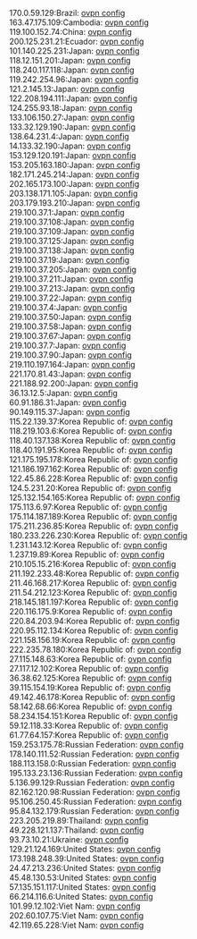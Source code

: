170.0.59.129:Brazil: [ovpn config](vpn/170_0_59_129.ovpn)  
163.47.175.109:Cambodia: [ovpn config](vpn/163_47_175_109.ovpn)  
119.100.152.74:China: [ovpn config](vpn/119_100_152_74.ovpn)  
200.125.231.21:Ecuador: [ovpn config](vpn/200_125_231_21.ovpn)  
101.140.225.231:Japan: [ovpn config](vpn/101_140_225_231.ovpn)  
118.12.151.201:Japan: [ovpn config](vpn/118_12_151_201.ovpn)  
118.240.117.118:Japan: [ovpn config](vpn/118_240_117_118.ovpn)  
119.242.254.96:Japan: [ovpn config](vpn/119_242_254_96.ovpn)  
121.2.145.13:Japan: [ovpn config](vpn/121_2_145_13.ovpn)  
122.208.194.111:Japan: [ovpn config](vpn/122_208_194_111.ovpn)  
124.255.93.18:Japan: [ovpn config](vpn/124_255_93_18.ovpn)  
133.106.150.27:Japan: [ovpn config](vpn/133_106_150_27.ovpn)  
133.32.129.190:Japan: [ovpn config](vpn/133_32_129_190.ovpn)  
138.64.231.4:Japan: [ovpn config](vpn/138_64_231_4.ovpn)  
14.133.32.190:Japan: [ovpn config](vpn/14_133_32_190.ovpn)  
153.129.120.191:Japan: [ovpn config](vpn/153_129_120_191.ovpn)  
153.205.163.180:Japan: [ovpn config](vpn/153_205_163_180.ovpn)  
182.171.245.214:Japan: [ovpn config](vpn/182_171_245_214.ovpn)  
202.165.173.100:Japan: [ovpn config](vpn/202_165_173_100.ovpn)  
203.138.171.105:Japan: [ovpn config](vpn/203_138_171_105.ovpn)  
203.179.193.210:Japan: [ovpn config](vpn/203_179_193_210.ovpn)  
219.100.37.1:Japan: [ovpn config](vpn/219_100_37_1.ovpn)  
219.100.37.108:Japan: [ovpn config](vpn/219_100_37_108.ovpn)  
219.100.37.109:Japan: [ovpn config](vpn/219_100_37_109.ovpn)  
219.100.37.125:Japan: [ovpn config](vpn/219_100_37_125.ovpn)  
219.100.37.138:Japan: [ovpn config](vpn/219_100_37_138.ovpn)  
219.100.37.19:Japan: [ovpn config](vpn/219_100_37_19.ovpn)  
219.100.37.205:Japan: [ovpn config](vpn/219_100_37_205.ovpn)  
219.100.37.211:Japan: [ovpn config](vpn/219_100_37_211.ovpn)  
219.100.37.213:Japan: [ovpn config](vpn/219_100_37_213.ovpn)  
219.100.37.22:Japan: [ovpn config](vpn/219_100_37_22.ovpn)  
219.100.37.4:Japan: [ovpn config](vpn/219_100_37_4.ovpn)  
219.100.37.50:Japan: [ovpn config](vpn/219_100_37_50.ovpn)  
219.100.37.58:Japan: [ovpn config](vpn/219_100_37_58.ovpn)  
219.100.37.67:Japan: [ovpn config](vpn/219_100_37_67.ovpn)  
219.100.37.7:Japan: [ovpn config](vpn/219_100_37_7.ovpn)  
219.100.37.90:Japan: [ovpn config](vpn/219_100_37_90.ovpn)  
219.110.197.164:Japan: [ovpn config](vpn/219_110_197_164.ovpn)  
221.170.81.43:Japan: [ovpn config](vpn/221_170_81_43.ovpn)  
221.188.92.200:Japan: [ovpn config](vpn/221_188_92_200.ovpn)  
36.13.12.5:Japan: [ovpn config](vpn/36_13_12_5.ovpn)  
60.91.186.31:Japan: [ovpn config](vpn/60_91_186_31.ovpn)  
90.149.115.37:Japan: [ovpn config](vpn/90_149_115_37.ovpn)  
115.22.139.37:Korea Republic of: [ovpn config](vpn/115_22_139_37.ovpn)  
118.219.103.6:Korea Republic of: [ovpn config](vpn/118_219_103_6.ovpn)  
118.40.137.138:Korea Republic of: [ovpn config](vpn/118_40_137_138.ovpn)  
118.40.191.95:Korea Republic of: [ovpn config](vpn/118_40_191_95.ovpn)  
121.175.195.178:Korea Republic of: [ovpn config](vpn/121_175_195_178.ovpn)  
121.186.197.162:Korea Republic of: [ovpn config](vpn/121_186_197_162.ovpn)  
122.45.86.228:Korea Republic of: [ovpn config](vpn/122_45_86_228.ovpn)  
124.5.231.20:Korea Republic of: [ovpn config](vpn/124_5_231_20.ovpn)  
125.132.154.165:Korea Republic of: [ovpn config](vpn/125_132_154_165.ovpn)  
175.113.6.97:Korea Republic of: [ovpn config](vpn/175_113_6_97.ovpn)  
175.114.187.189:Korea Republic of: [ovpn config](vpn/175_114_187_189.ovpn)  
175.211.236.85:Korea Republic of: [ovpn config](vpn/175_211_236_85.ovpn)  
180.233.226.230:Korea Republic of: [ovpn config](vpn/180_233_226_230.ovpn)  
1.231.143.12:Korea Republic of: [ovpn config](vpn/1_231_143_12.ovpn)  
1.237.19.89:Korea Republic of: [ovpn config](vpn/1_237_19_89.ovpn)  
210.105.15.216:Korea Republic of: [ovpn config](vpn/210_105_15_216.ovpn)  
211.192.233.48:Korea Republic of: [ovpn config](vpn/211_192_233_48.ovpn)  
211.46.168.217:Korea Republic of: [ovpn config](vpn/211_46_168_217.ovpn)  
211.54.212.123:Korea Republic of: [ovpn config](vpn/211_54_212_123.ovpn)  
218.145.181.197:Korea Republic of: [ovpn config](vpn/218_145_181_197.ovpn)  
220.116.175.9:Korea Republic of: [ovpn config](vpn/220_116_175_9.ovpn)  
220.84.203.94:Korea Republic of: [ovpn config](vpn/220_84_203_94.ovpn)  
220.95.112.134:Korea Republic of: [ovpn config](vpn/220_95_112_134.ovpn)  
221.158.156.19:Korea Republic of: [ovpn config](vpn/221_158_156_19.ovpn)  
222.235.78.180:Korea Republic of: [ovpn config](vpn/222_235_78_180.ovpn)  
27.115.148.63:Korea Republic of: [ovpn config](vpn/27_115_148_63.ovpn)  
27.117.12.102:Korea Republic of: [ovpn config](vpn/27_117_12_102.ovpn)  
36.38.62.125:Korea Republic of: [ovpn config](vpn/36_38_62_125.ovpn)  
39.115.154.19:Korea Republic of: [ovpn config](vpn/39_115_154_19.ovpn)  
49.142.46.178:Korea Republic of: [ovpn config](vpn/49_142_46_178.ovpn)  
58.142.68.66:Korea Republic of: [ovpn config](vpn/58_142_68_66.ovpn)  
58.234.154.151:Korea Republic of: [ovpn config](vpn/58_234_154_151.ovpn)  
59.12.118.33:Korea Republic of: [ovpn config](vpn/59_12_118_33.ovpn)  
61.77.64.157:Korea Republic of: [ovpn config](vpn/61_77_64_157.ovpn)  
159.253.175.78:Russian Federation: [ovpn config](vpn/159_253_175_78.ovpn)  
178.140.111.52:Russian Federation: [ovpn config](vpn/178_140_111_52.ovpn)  
188.113.158.0:Russian Federation: [ovpn config](vpn/188_113_158_0.ovpn)  
195.133.23.136:Russian Federation: [ovpn config](vpn/195_133_23_136.ovpn)  
5.136.99.129:Russian Federation: [ovpn config](vpn/5_136_99_129.ovpn)  
82.162.120.98:Russian Federation: [ovpn config](vpn/82_162_120_98.ovpn)  
95.106.250.45:Russian Federation: [ovpn config](vpn/95_106_250_45.ovpn)  
95.84.132.179:Russian Federation: [ovpn config](vpn/95_84_132_179.ovpn)  
223.205.219.89:Thailand: [ovpn config](vpn/223_205_219_89.ovpn)  
49.228.121.137:Thailand: [ovpn config](vpn/49_228_121_137.ovpn)  
93.73.10.21:Ukraine: [ovpn config](vpn/93_73_10_21.ovpn)  
129.21.124.169:United States: [ovpn config](vpn/129_21_124_169.ovpn)  
173.198.248.39:United States: [ovpn config](vpn/173_198_248_39.ovpn)  
24.47.213.236:United States: [ovpn config](vpn/24_47_213_236.ovpn)  
45.48.130.53:United States: [ovpn config](vpn/45_48_130_53.ovpn)  
57.135.151.117:United States: [ovpn config](vpn/57_135_151_117.ovpn)  
66.214.116.6:United States: [ovpn config](vpn/66_214_116_6.ovpn)  
101.99.12.102:Viet Nam: [ovpn config](vpn/101_99_12_102.ovpn)  
202.60.107.75:Viet Nam: [ovpn config](vpn/202_60_107_75.ovpn)  
42.119.65.228:Viet Nam: [ovpn config](vpn/42_119_65_228.ovpn)  
